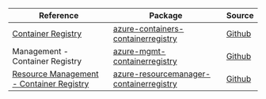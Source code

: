 | Reference | Package | Source |
|---|---|---|
|[Container Registry](containers-containerregistry-readme.md)|[azure-containers-containerregistry](https://repo1.maven.org/maven2/com/azure/azure-containers-containerregistry)|[Github](https://github.com/Azure/azure-sdk-for-java/blob/main/sdk/containerregistry/azure-containers-containerregistry)|
|Management - Container Registry|[azure-mgmt-containerregistry](https://repo1.maven.org/maven2/com/microsoft/azure/azure-mgmt-containerregistry)|[Github](https://github.com/Azure/azure-sdk-for-java)|
|[Resource Management - Container Registry](resourcemanager-containerregistry-readme.md)|[azure-resourcemanager-containerregistry](https://repo1.maven.org/maven2/com/azure/resourcemanager/azure-resourcemanager-containerregistry)|[Github](https://github.com/Azure/azure-sdk-for-java/blob/main/sdk/resourcemanager/azure-resourcemanager-containerregistry)|
